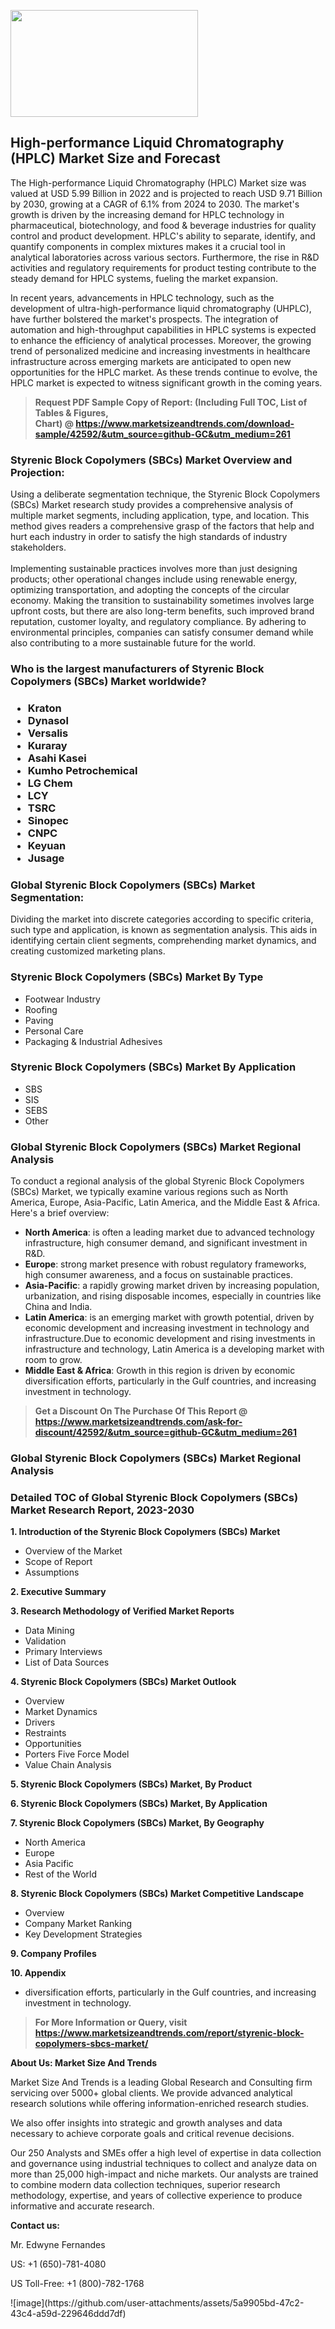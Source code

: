 <p><img class="alignnone size-medium wp-image-20088" src="https://ffe5etoiles.com/wp-content/uploads/2024/12/MST1-300x171.png" alt="" width="300" height="171" /></p><h2>High-performance Liquid Chromatography (HPLC) Market Size and Forecast</h2><p>The High-performance Liquid Chromatography (HPLC) Market size was valued at USD 5.99 Billion in 2022 and is projected to reach USD 9.71 Billion by 2030, growing at a CAGR of 6.1% from 2024 to 2030. The market's growth is driven by the increasing demand for HPLC technology in pharmaceutical, biotechnology, and food & beverage industries for quality control and product development. HPLC's ability to separate, identify, and quantify components in complex mixtures makes it a crucial tool in analytical laboratories across various sectors. Furthermore, the rise in R&D activities and regulatory requirements for product testing contribute to the steady demand for HPLC systems, fueling the market expansion.</p><p>In recent years, advancements in HPLC technology, such as the development of ultra-high-performance liquid chromatography (UHPLC), have further bolstered the market's prospects. The integration of automation and high-throughput capabilities in HPLC systems is expected to enhance the efficiency of analytical processes. Moreover, the growing trend of personalized medicine and increasing investments in healthcare infrastructure across emerging markets are anticipated to open new opportunities for the HPLC market. As these trends continue to evolve, the HPLC market is expected to witness significant growth in the coming years.</p></p><blockquote id="" class=""><strong>Request PDF Sample Copy of Report: (Including Full TOC, List of Tables &amp; Figures, Chart)&nbsp;@&nbsp;<strong><a href="https://www.marketsizeandtrends.com/download-sample/42592/&utm_source=github-GC&utm_medium=261" target="_blank">https://www.marketsizeandtrends.com/download-sample/42592/&utm_source=github-GC&utm_medium=261</a></strong></strong></blockquote><h3 id="" class="">Styrenic Block Copolymers (SBCs) Market&nbsp;Overview and Projection:</h3><p id="" class="">Using a deliberate segmentation technique, the Styrenic Block Copolymers (SBCs) Market research study provides a comprehensive analysis of multiple market segments, including application, type, and location. This method gives readers a comprehensive grasp of the factors that help and hurt each industry in order to satisfy the high standards of industry stakeholders. <br /> <br />Implementing sustainable practices involves more than just designing products; other operational changes include using renewable energy, optimizing transportation, and adopting the concepts of the circular economy. Making the transition to sustainability sometimes involves large upfront costs, but there are also long-term benefits, such improved brand reputation, customer loyalty, and regulatory compliance. By adhering to environmental principles, companies can satisfy consumer demand while also contributing to a more sustainable future for the world.</p><h3 id="" class="">Who is the largest manufacturers of&nbsp;Styrenic Block Copolymers (SBCs) Market worldwide?</h3><h3 class=""><p><ul><li>Kraton </li><li> Dynasol </li><li> Versalis </li><li> Kuraray </li><li> Asahi Kasei </li><li> Kumho Petrochemical </li><li> LG Chem </li><li> LCY </li><li> TSRC </li><li> Sinopec </li><li> CNPC </li><li> Keyuan </li><li> Jusage</li></ul></p></h3><h3 id="" class="">Global&nbsp;Styrenic Block Copolymers (SBCs) Market Segmentation:</h3><p id="" class="">Dividing the market into discrete categories according to specific criteria, such type and application, is known as segmentation analysis. This aids in identifying certain client segments, comprehending market dynamics, and creating customized marketing plans.</p><h3 id="" class="">Styrenic Block Copolymers (SBCs) Market&nbsp;By Type</h3><p><p><ul><li>Footwear Industry</li><li> Roofing</li><li> Paving</li><li> Personal Care</li><li> Packaging & Industrial Adhesives</p></li></ul></p></p><h3 id="" class="">Styrenic Block Copolymers (SBCs) Market&nbsp;By Application</h3><p class=""><p><ul><li>SBS</li><li> SIS</li><li> SEBS</li><li> Other</li></ul></p></p><h3 id="" class="">Global Styrenic Block Copolymers (SBCs) Market Regional Analysis</h3><p id="" class="">To conduct a regional analysis of the global Styrenic Block Copolymers (SBCs) Market, we typically examine various regions such as North America, Europe, Asia-Pacific, Latin America, and the Middle East &amp; Africa. Here's a brief overview:</p><ul><li><strong>North America</strong>: is often a leading market due to advanced technology infrastructure, high consumer demand, and significant investment in R&amp;D.</li><li><strong>Europe</strong>: strong market presence with robust regulatory frameworks, high consumer awareness, and a focus on sustainable practices.</li><li><strong>Asia-Pacific</strong>: a rapidly growing market driven by increasing population, urbanization, and rising disposable incomes, especially in countries like China and India.</li><li><strong>Latin America</strong>: is an emerging market with growth potential, driven by economic development and increasing investment in technology and infrastructure.Due to economic development and rising investments in infrastructure and technology, Latin America is a developing market with room to grow.</li><li><strong>Middle East &amp; Africa</strong>: Growth in this region is driven by economic diversification efforts, particularly in the Gulf countries, and increasing investment in technology.</li></ul><blockquote id="" class=""><strong>Get a Discount On The Purchase Of This Report @ <strong><a href="https://www.marketsizeandtrends.com/ask-for-discount/42592/&utm_source=github-GC&utm_medium=261" target="_blank">https://www.marketsizeandtrends.com/ask-for-discount/42592/&utm_source=github-GC&utm_medium=261</a></strong></strong></blockquote><h3 id="" class="">Global Styrenic Block Copolymers (SBCs) Market Regional Analysis</h3><h3 id="" class="">Detailed TOC of Global Styrenic Block Copolymers (SBCs) Market Research Report, 2023-2030</h3><p id="" class=""><strong>1. Introduction of the Styrenic Block Copolymers (SBCs) Market</strong></p><ul><li>Overview of the Market</li><li>Scope of Report</li><li>Assumptions</li></ul><p id="" class=""><strong>2. Executive Summary</strong></p><p id="" class=""><strong>3. Research Methodology of Verified Market Reports</strong></p><ul><li>Data Mining</li><li>Validation</li><li>Primary Interviews</li><li>List of Data Sources</li></ul><p id="" class=""><strong>4. Styrenic Block Copolymers (SBCs) Market Outlook</strong></p><ul><li>Overview</li><li>Market Dynamics</li><li>Drivers</li><li>Restraints</li><li>Opportunities</li><li>Porters Five Force Model</li><li>Value Chain Analysis</li></ul><p id="" class=""><strong>5. Styrenic Block Copolymers (SBCs) Market, By Product</strong></p><p id="" class=""><strong>6. Styrenic Block Copolymers (SBCs) Market, By Application</strong></p><p id="" class=""><strong>7. Styrenic Block Copolymers (SBCs) Market, By Geography</strong></p><ul><li>North America</li><li>Europe</li><li>Asia Pacific</li><li>Rest of the World</li></ul><p id="" class=""><strong>8. Styrenic Block Copolymers (SBCs) Market Competitive Landscape</strong></p><ul><li>Overview</li><li>Company Market Ranking</li><li>Key Development Strategies</li></ul><p id="" class=""><strong>9. Company Profiles</strong></p><p id="" class=""><strong>10. Appendix</strong></p><ul><li>diversification efforts, particularly in the Gulf countries, and increasing investment in technology.</li></ul><blockquote id="" class=""><strong>For More Information or Query, visit <strong><strong><a href="https://www.marketsizeandtrends.com/report/styrenic-block-copolymers-sbcs-market/" target="_blank">https://www.marketsizeandtrends.com/report/styrenic-block-copolymers-sbcs-market/</a></strong></strong></strong></blockquote><p id="" class=""><strong>About Us: Market Size And Trends</strong></p><p id="" class="">Market Size And Trends is a leading Global Research and Consulting firm servicing over 5000+ global clients. We provide advanced analytical research solutions while offering information-enriched research studies.</p><p id="" class="">We also offer insights into strategic and growth analyses and data necessary to achieve corporate goals and critical revenue decisions.</p><p id="" class="">Our 250 Analysts and SMEs offer a high level of expertise in data collection and governance using industrial techniques to collect and analyze data on more than 25,000 high-impact and niche markets. Our analysts are trained to combine modern data collection techniques, superior research methodology, expertise, and years of collective experience to produce informative and accurate research.</p><p id="" class=""><strong>Contact us:</strong></p><p id="" class="">Mr. Edwyne Fernandes</p><p id="" class="">US: +1 (650)-781-4080</p><p id="" class="">US Toll-Free: +1 (800)-782-1768</p>
![image](https://github.com/user-attachments/assets/5a9905bd-47c2-43c4-a59d-229646ddd7df)
